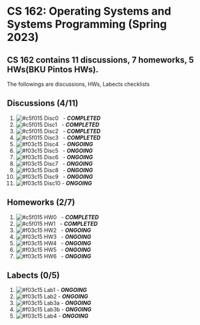 # CS 162: Operating Systems and Systems Programming (Spring 2023)

## CS 162 contains 11 discussions, 7 homeworks, 5 HWs(BKU Pintos HWs). 

The followings are discussions, HWs, Labects checklists

## Discussions (4/11)
1. ![#c5f015](https://placehold.co/15x15/c5f015/c5f015.png) Disc0 &nbsp; - ***COMPLETED***
1. ![#c5f015](https://placehold.co/15x15/c5f015/c5f015.png) Disc1 &nbsp;  - ***COMPLETED***  
1. ![#c5f015](https://placehold.co/15x15/c5f015/c5f015.png) Disc2 &nbsp;  - ***COMPLETED***
1. ![#c5f015](https://placehold.co/15x15/c5f015/c5f015.png) Disc3 &nbsp;  - ***COMPLETED***
1. ![#f03c15](https://placehold.co/15x15/f03c15/f03c15.png) Disc4 &nbsp;  - ***ONGOING***  
1. ![#f03c15](https://placehold.co/15x15/f03c15/f03c15.png) Disc5 &nbsp;  - ***ONGOING***
1. ![#f03c15](https://placehold.co/15x15/f03c15/f03c15.png) Disc6 &nbsp;  - ***ONGOING***
1. ![#f03c15](https://placehold.co/15x15/f03c15/f03c15.png) Disc7 &nbsp;  - ***ONGOING***
1. ![#f03c15](https://placehold.co/15x15/f03c15/f03c15.png) Disc8 &nbsp; - ***ONGOING***
1. ![#f03c15](https://placehold.co/15x15/f03c15/f03c15.png) Disc9 &nbsp; - ***ONGOING***
1. ![#f03c15](https://placehold.co/15x15/f03c15/f03c15.png) Disc10 - ***ONGOING***


## Homeworks (2/7)
1. ![#c5f015](https://placehold.co/15x15/c5f015/c5f015.png) HW0 &nbsp;  - ***COMPLETED***  
1. ![#c5f015](https://placehold.co/15x15/c5f015/c5f015.png) HW1 &nbsp;  - ***COMPLETED***  
1. ![#f03c15](https://placehold.co/15x15/f03c15/f03c15.png) HW2 &nbsp;  - ***ONGOING***
1. ![#f03c15](https://placehold.co/15x15/f03c15/f03c15.png) HW3 &nbsp;  - ***ONGOING***
1. ![#f03c15](https://placehold.co/15x15/f03c15/f03c15.png) HW4 &nbsp;  - ***ONGOING*** 
1. ![#f03c15](https://placehold.co/15x15/f03c15/f03c15.png) HW5 &nbsp;  - ***ONGOING***
1. ![#f03c15](https://placehold.co/15x15/f03c15/f03c15.png) HW6 &nbsp;  - ***ONGOING***

## Labects (0/5)
1. ![#f03c15](https://placehold.co/15x15/f03c15/f03c15.png) Lab1 - ***ONGOING*** 
1. ![#f03c15](https://placehold.co/15x15/f03c15/f03c15.png) Lab2 - ***ONGOING*** 
1. ![#f03c15](https://placehold.co/15x15/f03c15/f03c15.png) Lab3a - ***ONGOING***
1. ![#f03c15](https://placehold.co/15x15/f03c15/f03c15.png) Lab3b - ***ONGOING***
1. ![#f03c15](https://placehold.co/15x15/f03c15/f03c15.png) Lab4 - ***ONGOING***